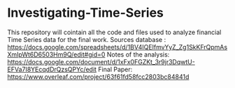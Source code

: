 # Investigating-Time-Series
This repository will cointain all the code and files used to analyze financial Time Series data for the final work.
Sources database : https://docs.google.com/spreadsheets/d/1BV4IQEIfmvYyZ_Zg1SkKFrQpmAsXmIpWt6D6503Hm9Q/edit#gid=0
Notes of the analysis: https://docs.google.com/document/d/1xFx0FGZKt_3r9jr3DqwtU-EFVa7I8YEcqdDrQzsQPYc/edit
Final Paper: https://www.overleaf.com/project/63f61fd58fcc2803bc84841d

